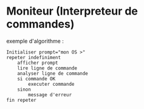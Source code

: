 # Moniteur (Interpreteur de commandes)

exemple d'algorithme :

	Initialiser prompt="mon OS >"
	repeter indefiniment
		afficher prompt
		lire ligne de commande
		analyser ligne de commande
		si commande OK
			executer commande
		sinon
			message d'erreur
	fin repeter
	